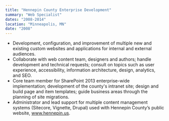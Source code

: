 ```yaml
---
title: "Hennepin County Enterprise Development"
summary: "Web Specialist"
dates: "2008-2014"
location: "Minneapolis, MN"
date: "2008"
---
```

- Development, configuration, and improvement of multiple new
and existing custom websites and applications for internal and
external audiences.
- Collaborate with web content team, designers and authors;
handle development and technical requests; consult on topics
such as user experience, accessibility, information architecture,
design, analytics, and SEO.
- Core team member for SharePoint 2013 enterprise-wide
implementation; development of the county's intranet site;
design and build page and item templates; guide business areas
through the planning of site migrations.
- Administrator and lead support for multiple content
management systems (Sitecore, Vignette, Drupal) used with
Hennepin County’s public website, www.hennepin.us.